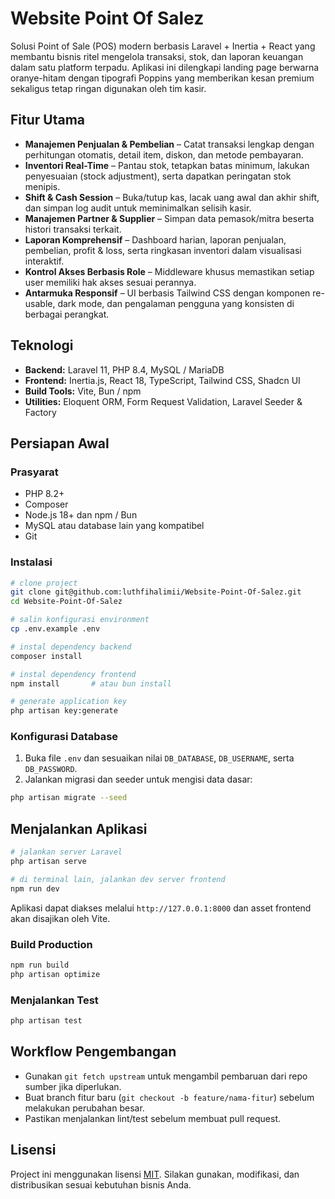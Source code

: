 # Website Point Of Salez

Solusi Point of Sale (POS) modern berbasis Laravel + Inertia + React yang membantu bisnis ritel mengelola transaksi, stok, dan laporan keuangan dalam satu platform terpadu. Aplikasi ini dilengkapi landing page berwarna oranye-hitam dengan tipografi Poppins yang memberikan kesan premium sekaligus tetap ringan digunakan oleh tim kasir.

## Fitur Utama
- **Manajemen Penjualan & Pembelian** – Catat transaksi lengkap dengan perhitungan otomatis, detail item, diskon, dan metode pembayaran.
- **Inventori Real-Time** – Pantau stok, tetapkan batas minimum, lakukan penyesuaian (stock adjustment), serta dapatkan peringatan stok menipis.
- **Shift & Cash Session** – Buka/tutup kas, lacak uang awal dan akhir shift, dan simpan log audit untuk meminimalkan selisih kasir.
- **Manajemen Partner & Supplier** – Simpan data pemasok/mitra beserta histori transaksi terkait.
- **Laporan Komprehensif** – Dashboard harian, laporan penjualan, pembelian, profit & loss, serta ringkasan inventori dalam visualisasi interaktif.
- **Kontrol Akses Berbasis Role** – Middleware khusus memastikan setiap user memiliki hak akses sesuai perannya.
- **Antarmuka Responsif** – UI berbasis Tailwind CSS dengan komponen re-usable, dark mode, dan pengalaman pengguna yang konsisten di berbagai perangkat.

## Teknologi
- **Backend:** Laravel 11, PHP 8.4, MySQL / MariaDB
- **Frontend:** Inertia.js, React 18, TypeScript, Tailwind CSS, Shadcn UI
- **Build Tools:** Vite, Bun / npm
- **Utilities:** Eloquent ORM, Form Request Validation, Laravel Seeder & Factory

## Persiapan Awal
### Prasyarat
- PHP 8.2+
- Composer
- Node.js 18+ dan npm / Bun
- MySQL atau database lain yang kompatibel
- Git

### Instalasi
```bash
# clone project
git clone git@github.com:luthfihalimii/Website-Point-Of-Salez.git
cd Website-Point-Of-Salez

# salin konfigurasi environment
cp .env.example .env

# instal dependency backend
composer install

# instal dependency frontend
npm install       # atau bun install

# generate application key
php artisan key:generate
```

### Konfigurasi Database
1. Buka file `.env` dan sesuaikan nilai `DB_DATABASE`, `DB_USERNAME`, serta `DB_PASSWORD`.
2. Jalankan migrasi dan seeder untuk mengisi data dasar:
```bash
php artisan migrate --seed
```

## Menjalankan Aplikasi
```bash
# jalankan server Laravel
php artisan serve

# di terminal lain, jalankan dev server frontend
npm run dev
```
Aplikasi dapat diakses melalui `http://127.0.0.1:8000` dan asset frontend akan disajikan oleh Vite.

### Build Production
```bash
npm run build
php artisan optimize
```

### Menjalankan Test
```bash
php artisan test
```

## Workflow Pengembangan
- Gunakan `git fetch upstream` untuk mengambil pembaruan dari repo sumber jika diperlukan.
- Buat branch fitur baru (`git checkout -b feature/nama-fitur`) sebelum melakukan perubahan besar.
- Pastikan menjalankan lint/test sebelum membuat pull request.

## Lisensi
Project ini menggunakan lisensi [MIT](LICENSE). Silakan gunakan, modifikasi, dan distribusikan sesuai kebutuhan bisnis Anda.
